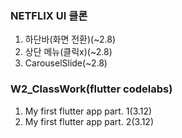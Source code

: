 ### NETFLIX UI 클론
1. 하단바(화면 전환)(~2.8)
2. 상단 메뉴(클릭x)(~2.8)
3. CarouselSlide(~2.8)

### W2_ClassWork(flutter codelabs)
1. My first flutter app part. 1(3.12)
2. My first flutter app part. 2(3.12)
